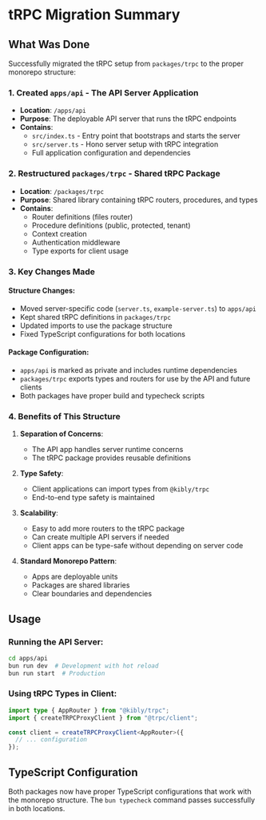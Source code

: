 # tRPC Migration Summary

## What Was Done

Successfully migrated the tRPC setup from `packages/trpc` to the proper monorepo structure:

### 1. Created `apps/api` - The API Server Application
- **Location**: `/apps/api`
- **Purpose**: The deployable API server that runs the tRPC endpoints
- **Contains**:
  - `src/index.ts` - Entry point that bootstraps and starts the server
  - `src/server.ts` - Hono server setup with tRPC integration
  - Full application configuration and dependencies

### 2. Restructured `packages/trpc` - Shared tRPC Package
- **Location**: `/packages/trpc`
- **Purpose**: Shared library containing tRPC routers, procedures, and types
- **Contains**:
  - Router definitions (files router)
  - Procedure definitions (public, protected, tenant)
  - Context creation
  - Authentication middleware
  - Type exports for client usage

### 3. Key Changes Made

#### Structure Changes:
- Moved server-specific code (`server.ts`, `example-server.ts`) to `apps/api`
- Kept shared tRPC definitions in `packages/trpc`
- Updated imports to use the package structure
- Fixed TypeScript configurations for both locations

#### Package Configuration:
- `apps/api` is marked as private and includes runtime dependencies
- `packages/trpc` exports types and routers for use by the API and future clients
- Both packages have proper build and typecheck scripts

### 4. Benefits of This Structure

1. **Separation of Concerns**: 
   - The API app handles server runtime concerns
   - The tRPC package provides reusable definitions

2. **Type Safety**: 
   - Client applications can import types from `@kibly/trpc`
   - End-to-end type safety is maintained

3. **Scalability**:
   - Easy to add more routers to the tRPC package
   - Can create multiple API servers if needed
   - Client apps can be type-safe without depending on server code

4. **Standard Monorepo Pattern**:
   - Apps are deployable units
   - Packages are shared libraries
   - Clear boundaries and dependencies

## Usage

### Running the API Server:
```bash
cd apps/api
bun run dev  # Development with hot reload
bun run start  # Production
```

### Using tRPC Types in Client:
```typescript
import type { AppRouter } from "@kibly/trpc";
import { createTRPCProxyClient } from "@trpc/client";

const client = createTRPCProxyClient<AppRouter>({
  // ... configuration
});
```

## TypeScript Configuration

Both packages now have proper TypeScript configurations that work with the monorepo structure. The `bun typecheck` command passes successfully in both locations.